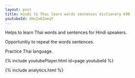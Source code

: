 ```yaml
---
layout: post
title: Hindi to Thai learn words sentences dictionary 690 
youtubeId: dHxZx6ZoeqY
---
```

 
 
Helps to learn Thai words and sentences for Hindi speakers.

Opportunitiy to repeat the words sentences. 

Practice Thai language. 
 
{% include youtubePlayer.html id=page.youtubeId %}
 
 
{% include analytics.html %}